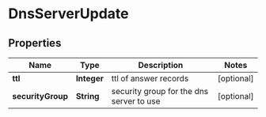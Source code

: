 
# DnsServerUpdate

## Properties
Name | Type | Description | Notes
------------ | ------------- | ------------- | -------------
**ttl** | **Integer** | ttl of answer records |  [optional]
**securityGroup** | **String** | security group for the dns server to use |  [optional]



